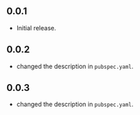 ## 0.0.1

* Initial release.

## 0.0.2

* changed the description in `pubspec.yaml`.

## 0.0.3

* changed the description in `pubspec.yaml`.

